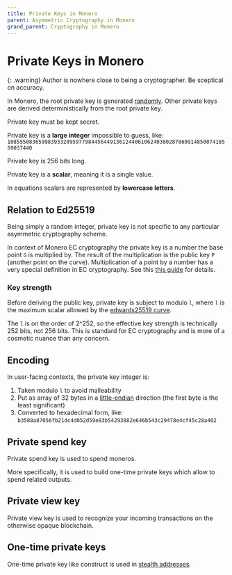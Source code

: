 ```yaml
---
title: Private Keys in Monero
parent: Asymmetric Cryptography in Monero
grand_parent: Cryptography in Monero
---
```


# Private Keys in Monero

{: .warning}
Author is nowhere close to being a cryptographer. Be sceptical on accuracy.

In Monero, the root private key is generated [randomly](/docs/cryptography/prng). Other private keys are derived deterministically from the root private key.

Private key must be kept secret.

Private key is a **large integer** impossible to guess, like:
`108555083659983933209597798445644913612440610624038028786991485007418559037440`

Private key is 256 bits long. 

Private key is a **scalar**, meaning it is a single value.

In equations scalars are represented by **lowercase letters**. 

## Relation to Ed25519

Being simply a random integer, private key is not specific to any particular asymmetric cryptography scheme.

In context of Monero EC cryptography the private key is a number the base point `G` is multiplied by.
The result of the multiplication is the public key `P` (another point on the curve).
Multiplication of a point by a number has a very special definition in EC cryptography.
See this [this guide](https://blog.cloudflare.com/a-relatively-easy-to-understand-primer-on-elliptic-curve-cryptography/) for details.

### Key strength

Before deriving the public key, private key is subject to modulo `l`,
where `l` is the maximum scalar allowed by the [edwards25519 curve](/docs/cryptography/asymmetric/edwards25519).

The `l` is on the order of 2^252, so the effective key strength is technically 252 bits, not 256 bits.
This is standard for EC cryptography and is more of a cosmetic nuance than any concern.

## Encoding

In user-facing contexts, the private key integer is:
 
1. Taken modulo `l` to avoid malleability
2. Put as array of 32 bytes in a [little-endian](https://en.wikipedia.org/wiki/Endianness#Little) direction (the first byte is the least significant)
3. Converted to hexadecimal form, like: `b3588a87056fb21dc4d052d59e83b54293882e646b543c29478e4cf45c28a402`

## Private spend key

Private spend key is used to spend moneros.
 
More specifically, it is used to build one-time private keys which allow to spend related outputs.

## Private view key

Private view key is used to recognize your incoming transactions on the otherwise opaque blockchain.

## One-time private keys

One-time private key like construct is used in [stealth addresses](https://monero.stackexchange.com/questions/1409/constructing-a-stealth-monero-address).
